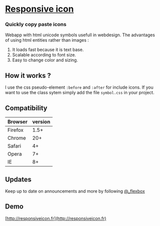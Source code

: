 # [Responsive icon](http://responsiveicon.fr)

### Quickly copy paste icons

Webapp with html unicode symbols usefull in webdesign. The advantages of using html entities rather than images :

1. It loads fast because it is text base.
2. Scalable according to font size.
3. Easy to change color and sizing.

## How it works ?

I use the css pseudo-element `:before` and `:after` for include icons. If you want to use the class sytem simply add the file `symbol.css` in your project.

## Compatibility

| Browser  | version |
| -------- | ------ |
|  Firefox |  1.5+  |
|  Chrome  |  20+  |
|  Safari  |  4+  |
|  Opera   |  7+  |
|  IE      |  8+  |


## Updates

Keep up to date on announcements and more by following [@_flexbox](http://twitter.com/_flexbox)

## Demo
[http://responsiveicon.fr](http://responsiveicon.fr)
